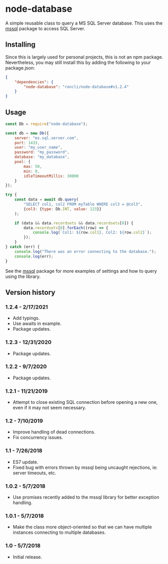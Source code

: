 # node-database
A simple reusable class to query a MS SQL Server database.  This uses the [mssql](https://github.com/tediousjs/node-mssql) package to access SQL Server.

## Installing
Since this is largely used for personal projects, this is not an npm package.  Nevertheless, you may still install this by adding the following to your package.json:

```json
{
    "dependencies": {
        "node-database": "roncli/node-database#v1.2.4"
    }
}
```

## Usage
```javascript
const Db = require("node-database");

const db = new Db({
    server: "ms.sql.server.com",
    port: 1433,
    user: "my_user_name",
    password: "my_password",
    database: "my_database",
    pool: {
        max: 50,
        min: 0,
        idleTimeoutMillis: 30000
    }
});

try {
    const data = await db.query(
        "SELECT col1, col2 FROM myTable WHERE col3 = @col3",
        {col3: {type: Db.INT, value: 123}}
    );

    if (data && data.recordsets && data.recordsets[0]) {
        data.recordsets[0].forEach((row) => {
            console.log(`Col1: ${row.col1}, Col2: ${row.col2}`);
        });
    }
} catch (err) {
    console.log("There was an error connecting to the database.");
    console.log(err);
}
```

See the [mssql](https://github.com/tediousjs/node-mssql) package for more examples of settings and how to query using the library.

## Version history

### 1.2.4 - 2/17/2021
* Add typings.
* Use awaits in example.
* Package updates.

### 1.2.3 - 12/31/2020
* Package updates.

### 1.2.2 - 9/7/2020
* Package updates.

### 1.2.1 - 11/21/2019
* Attempt to close existing SQL connection before opening a new one, even if it may not seem necessary.

### 1.2 - 7/10/2019
* Improve handling of dead connections.
* Fix concurrency issues.

### 1.1 - 7/26/2018
* ES7 update.
* Fixed bug with errors thrown by mssql being uncaught rejections, ie: server timeouts, etc.

### 1.0.2 - 5/7/2018
* Use promises recently added to the mssql library for better exception handling.

### 1.0.1 - 5/7/2018
* Make the class more object-oriented so that we can have multiple instances connecting to multiple databases.

### 1.0 - 5/7/2018
* Initial release.

